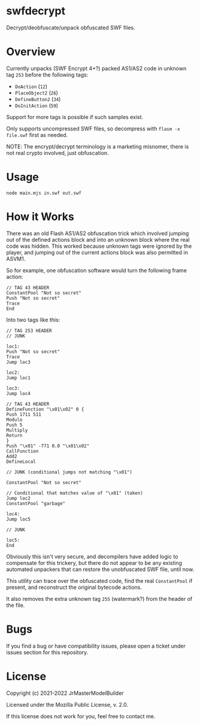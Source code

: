 # swfdecrypt

Decrypt/deobfuscate/unpack obfuscated SWF files.


# Overview

Currently unpacks (SWF Encrypt 4+?) packed AS1/AS2 code in unknown tag `253` before the following tags:

-   `DoAction` (`12`)
-   `PlaceObject2` (`26`)
-   `DefineButton2` (`34`)
-   `DoInitAction` (`59`)

Support for more tags is possible if such samples exist.

Only supports uncompressed SWF files, so decompress with `flasm -x file.swf` first as needed.

NOTE: The encrypt/decrypt terminology is a marketing misnomer, there is not real crypto involved, just obfuscation.


# Usage

```
node main.mjs in.swf out.swf
```


# How it Works

There was an old Flash AS1/AS2 obfuscation trick which involved jumping out of the defined actions block and into an unknown block where the real code was hidden. This worked because unknown tags were ignored by the player, and jumping out of the current actions block was also permitted in ASVM1.

So for example, one obfuscation software would turn the following frame action:

```
// TAG 43 HEADER
ConstantPool "Not so secret"
Push "Not so secret"
Trace
End
```

Into two tags like this:

```
// TAG 253 HEADER
// JUNK

loc1:
Push "Not so secret"
Trace
Jump loc3

loc2:
Jump loc1

loc3:
Jump loc4

// TAG 43 HEADER
DefineFunction "\x01\x02" 0 {
Push 1711 511
Modulo
Push 5
Multiply
Return
}
Push "\x01" -771 0.0 "\x01\x02"
CallFunction
Add2
DefineLocal

// JUNK (conditional jumps not matching "\x01")

ConstantPool "Not so secret"

// Conditional that matches value of "\x01" (taken)
Jump loc2
ConstantPool "garbage"

loc4:
Jump loc5

// JUNK

loc5:
End
```

Obviously this isn't very secure, and decompilers have added logic to compensate for this trickery, but there do not appear to be any existing automated unpackers that can restore the unobfuscated SWF file, until now.

This utility can trace over the obfuscated code, find the real `ConstantPool` if present, and reconstruct the original bytecode actions.

It also removes the extra unknown tag `255` (watermark?) from the header of the file.


# Bugs

If you find a bug or have compatibility issues, please open a ticket under issues section for this repository.


# License

Copyright (c) 2021-2022 JrMasterModelBuilder

Licensed under the Mozilla Public License, v. 2.0.

If this license does not work for you, feel free to contact me.
